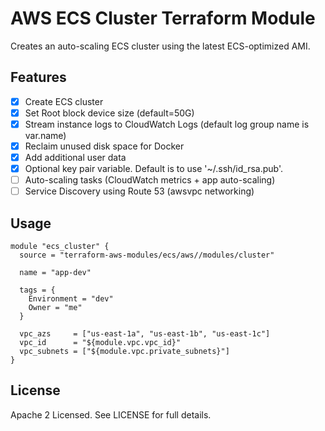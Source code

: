 # AWS ECS Cluster Terraform Module
Creates an auto-scaling ECS cluster using the latest ECS-optimized AMI.

## Features
* [x] Create ECS cluster
* [x] Set Root block device size (default=50G)
* [x] Stream instance logs to CloudWatch Logs (default log group name is var.name)
* [x] Reclaim unused disk space for Docker
* [x] Add additional user data
* [x] Optional key pair variable. Default is to use '~/.ssh/id_rsa.pub'.
* [ ] Auto-scaling tasks (CloudWatch metrics + app auto-scaling)
* [ ] Service Discovery using Route 53 (awsvpc networking)

## Usage
```
module "ecs_cluster" {
  source = "terraform-aws-modules/ecs/aws//modules/cluster"

  name = "app-dev"

  tags = {
    Environment = "dev"
    Owner = "me"
  }

  vpc_azs     = ["us-east-1a", "us-east-1b", "us-east-1c"]
  vpc_id      = "${module.vpc.vpc_id}"
  vpc_subnets = ["${module.vpc.private_subnets}"]
}
```

## License
Apache 2 Licensed. See LICENSE for full details.
